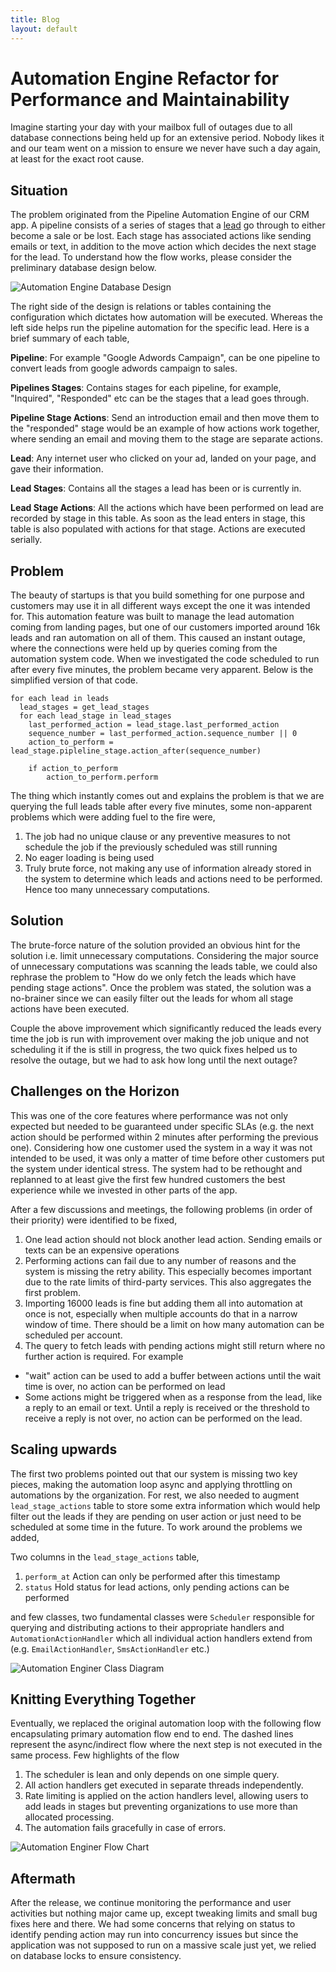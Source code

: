 ```yaml
---
title: Blog
layout: default
---
```


# Automation Engine Refactor for Performance and Maintainability

Imagine starting your day with your mailbox full of outages due to all database connections being held up for an extensive period. Nobody likes it and our team went on a mission to ensure we never have such a day again, at least for the exact root cause.

## Situation

The problem originated from the Pipeline Automation Engine of our CRM app. A pipeline consists of a series of stages that a [lead](https://en.wikipedia.org/wiki/Lead_generation?ref=umairabid.com) go through to either become a sale or be lost. Each stage has associated actions like sending emails or text, in addition to the move action which decides the next stage for the lead. To understand how the flow works, please consider the preliminary database design below.

![Automation Engine Database Design](/assets/img/p1-image-1.svg)

The right side of the design is relations or tables containing the configuration which dictates how automation will be executed. Whereas the left side helps run the pipeline automation for the specific lead. Here is a brief summary of each table,

**Pipeline**: For example "Google Adwords Campaign", can be one pipeline to convert leads from google adwords campaign to sales.

**Pipelines Stages**: Contains stages for each pipeline, for example, "Inquired", "Responded" etc can be the stages that a lead goes through.

**Pipeline Stage Actions**: Send an introduction email and then move them to the "responded" stage would be an example of how actions work together, where sending an email and moving them to the stage are separate actions.

**Lead**: Any internet user who clicked on your ad, landed on your page, and gave their information.

**Lead Stages**: Contains all the stages a lead has been or is currently in.

**Lead Stage Actions**: All the actions which have been performed on lead are recorded by stage in this table. As soon as the lead enters in stage, this table is also populated with actions for that stage. Actions are executed serially.

## Problem

The beauty of startups is that you build something for one purpose and customers may use it in all different ways except the one it was intended for. This automation feature was built to manage the lead automation coming from landing pages, but one of our customers imported around 16k leads and ran automation on all of them. This caused an instant outage, where the connections were held up by queries coming from the automation system code. When we investigated the code scheduled to run after every five minutes, the problem became very apparent. Below is the simplified version of that code.

```
for each lead in leads
  lead_stages = get_lead_stages
  for each lead_stage in lead_stages
    last_performed_action = lead_stage.last_performed_action
    sequence_number = last_performed_action.sequence_number || 0
    action_to_perform = lead_stage.pipleline_stage.action_after(sequence_number)
 
    if action_to_perform
    	action_to_perform.perform
```

The thing which instantly comes out and explains the problem is that we are querying the full leads table after every five minutes, some non-apparent problems which were adding fuel to the fire were,

1. The job had no unique clause or any preventive measures to not schedule the job if the previously scheduled was still running
2. No eager loading is being used
3. Truly brute force, not making any use of information already stored in the system to determine which leads and actions need to be performed. Hence too many unnecessary computations.

## Solution

The brute-force nature of the solution provided an obvious hint for the solution i.e. limit unnecessary computations. Considering the major source of unnecessary computations was scanning the leads table, we could also rephrase the problem to "How do we only fetch the leads which have pending stage actions". Once the problem was stated, the solution was a no-brainer since we can easily filter out the leads for whom all stage actions have been executed.

Couple the above improvement which significantly reduced the leads every time the job is run with improvement over making the job unique and not scheduling it if the is still in progress, the two quick fixes helped us to resolve the outage, but we had to ask how long until the next outage?

## Challenges on the Horizon

This was one of the core features where performance was not only expected but needed to be guaranteed under specific SLAs (e.g. the next action should be performed within 2 minutes after performing the previous one). Considering how one customer used the system in a way it was not intended to be used, it was only a matter of time before other customers put the system under identical stress. The system had to be rethought and replanned to at least give the first few hundred customers the best experience while we invested in other parts of the app.

After a few discussions and meetings, the following problems (in order of their priority) were identified to be fixed,

1. One lead action should not block another lead action. Sending emails or texts can be an expensive operations
2. Performing actions can fail due to any number of reasons and the system is missing the retry ability. This especially becomes important due to the rate limits of third-party services. This also aggregates the first problem.
3. Importing 16000 leads is fine but adding them all into automation at once is not, especially when multiple accounts do that in a narrow window of time. There should be a limit on how many automation can be scheduled per account.
4. The query to fetch leads with pending actions might still return where no further action is required. For example
  - "wait" action can be used to add a buffer between actions until the wait time is over, no action can be performed on lead
  - Some actions might be triggered when as a response from the lead, like a reply to an email or text. Until a reply is received or the threshold to receive a reply is not over, no action can be performed on the lead.

## Scaling upwards

The first two problems pointed out that our system is missing two key pieces, making the automation loop async and applying throttling on automations by the organization. For rest, we also needed to augment `lead_stage_actions` table to store some extra information which would help filter out the leads if they are pending on user action or just need to be scheduled at some time in the future. To work around the problems we added,

Two columns in the `lead_stage_actions` table,

1. `perform_at` Action can only be performed after this timestamp
2. `status` Hold status for lead actions, only pending actions can be performed

and few classes, two fundamental classes were `Scheduler` responsible for querying and distributing actions to their appropriate handlers and `AutomationActionHandler` which all individual action handlers extend from (e.g. `EmailActionHandler`, `SmsActionHandler` etc.)

![Automation Enginer Class Diagram](/assets/img/p1-image-2.svg)

## Knitting Everything Together

Eventually, we replaced the original automation loop with the following flow encapsulating primary automation flow end to end. The dashed lines represent the async/indirect flow where the next step is not executed in the same process. Few highlights of the flow

1. The scheduler is lean and only depends on one simple query.
2. All action handlers get executed in separate threads independently.
3. Rate limiting is applied on the action handlers level, allowing users to add leads in stages but preventing organizations to use more than allocated processing.
4. The automation fails gracefully in case of errors.

![Automation Enginer Flow Chart](/assets/img/p1-image-3.svg)

## Aftermath

After the release, we continue monitoring the performance and user activities but nothing major came up, except tweaking limits and small bug fixes here and there. We had some concerns that relying on status to identify pending action may run into concurrency issues but since the application was not supposed to run on a massive scale just yet, we relied on database locks to ensure consistency.
